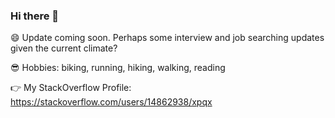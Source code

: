 ### Hi there 👋

:smile: Update coming soon. Perhaps some interview and job searching updates given the current climate? 

:sunglasses: Hobbies: biking, running, hiking, walking, reading

:point_right: My StackOverflow Profile: https://stackoverflow.com/users/14862938/xpqx


<!--
**xpqx/xpqx** is a ✨ _special_ ✨ repository because its `README.md` (this file) appears on your GitHub profile.

Here are some ideas to get you started:

- 🔭 I’m currently working on ...
- 🌱 I’m currently learning ...
- 👯 I’m looking to collaborate on ...
 
- 💬 Ask me about ...
- 📫 How to reach me: ...
-  Pronouns: ...
- ⚡ Fun fact: ...
-->
